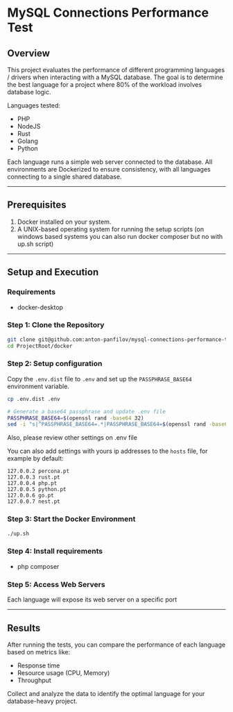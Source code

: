 # MySQL Connections Performance Test

## Overview
This project evaluates the performance of different programming languages / drivers when interacting with a MySQL database. The goal is to determine the best language for a project where 80% of the workload involves database logic.

Languages tested:
- PHP
- NodeJS
- Rust
- Golang
- Python

Each language runs a simple web server connected to the database. All environments are Dockerized to ensure consistency, with all languages connecting to a single shared database.

---

## Prerequisites
1. Docker installed on your system.
2. A UNIX-based operating system for running the setup scripts (on windows based systems you can also run docker composer but no with up.sh script)

---

## Setup and Execution

### Requirements
- docker-desktop

### Step 1: Clone the Repository
```bash
git clone git@github.com:anton-panfilov/mysql-connections-performance-test.git
cd ProjectRoot/docker
```

### Step 2: Setup configuration
Copy the `.env.dist` file to `.env` and set up the `PASSPHRASE_BASE64` environment variable.
```bash
cp .env.dist .env

# Generate a base64 passphrase and update .env file
PASSPHRASE_BASE64=$(openssl rand -base64 32)
sed -i "s|^PASSPHRASE_BASE64=.*|PASSPHRASE_BASE64=$(openssl rand -base64 32)|" .env
```

Also, please review other settings on .env file

You can also add settings with yours ip addresses to the `hosts` file, for example by default:
```
127.0.0.2 percona.pt
127.0.0.3 rust.pt
127.0.0.4 php.pt
127.0.0.5 python.pt
127.0.0.6 go.pt
127.0.0.7 nest.pt
```

### Step 3: Start the Docker Environment
```bash
./up.sh
```

### Step 4: Install requirements
- php composer


### Step 5: Access Web Servers
Each language will expose its web server on a specific port

---

## Results
After running the tests, you can compare the performance of each language based on metrics like:
- Response time
- Resource usage (CPU, Memory)
- Throughput

Collect and analyze the data to identify the optimal language for your database-heavy project.
